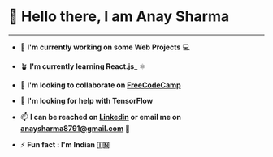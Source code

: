 # 👋 Hello there, I am Anay Sharma
---
* 🔭 __I'm currently working on some Web Projects__ 💻

* 🪴 __I'm currently learning React.js___ ⚛️

* 🤝 __I'm looking to collaborate on [FreeCodeCamp](https://www.freecodecamp.org/Anay)__

* 🤔 __I'm looking for help with TensorFlow__

* 📫 __I can be reached on [Linkedin](https://www.linkedin.com/in/anay-sharma-b3785321a/) or email me on anaysharma8791@gmail.com 📩__

* ⚡ __Fun fact : I'm Indian 🇮🇳__
